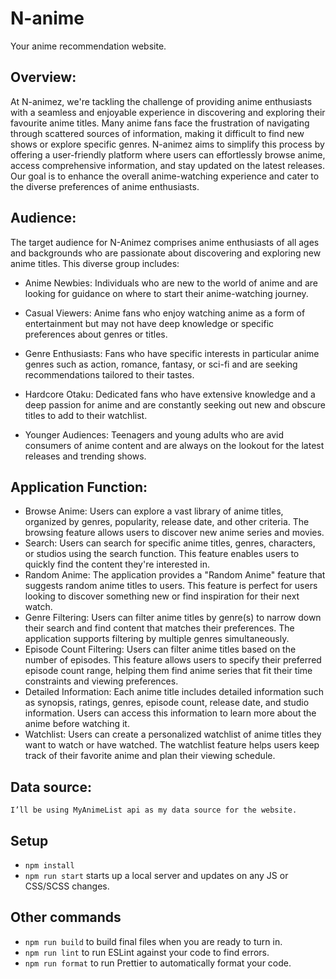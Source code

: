 # N-anime
Your anime recommendation website.
## Overview:
At N-animez, we're tackling the challenge of providing anime enthusiasts with a seamless and enjoyable experience in discovering and exploring their favourite anime titles. Many anime fans face the frustration of navigating through scattered sources of information, making it difficult to find new shows or explore specific genres. N-animez aims to simplify this process by offering a user-friendly platform where users can effortlessly browse anime, access comprehensive information, and stay updated on the latest releases. Our goal is to enhance the overall anime-watching experience and cater to the diverse preferences of anime enthusiasts.

## Audience:
The target audience for N-Animez comprises anime enthusiasts of all ages and backgrounds who are passionate about discovering and exploring new anime titles. This diverse group includes:

-	Anime Newbies: Individuals who are new to the world of anime and are looking for guidance on where to start their anime-watching journey.

-	Casual Viewers: Anime fans who enjoy watching anime as a form of entertainment but may not have deep knowledge or specific preferences about genres or titles.

-	Genre Enthusiasts: Fans who have specific interests in particular anime genres such as action, romance, fantasy, or sci-fi and are seeking recommendations tailored to their tastes.

-	Hardcore Otaku: Dedicated fans who have extensive knowledge and a deep passion for anime and are constantly seeking out new and obscure titles to add to their watchlist.

-	Younger Audiences: Teenagers and young adults who are avid consumers of anime content and are always on the lookout for the latest releases and trending shows.


## Application Function:
-	Browse Anime: Users can explore a vast library of anime titles, organized by genres, popularity, release date, and other criteria. The browsing feature allows users to discover new anime series and movies.
-	Search: Users can search for specific anime titles, genres, characters, or studios using the search function. This feature enables users to quickly find the content they're interested in.
-	Random Anime: The application provides a "Random Anime" feature that suggests random anime titles to users. This feature is perfect for users looking to discover something new or find inspiration for their next watch.
-	Genre Filtering: Users can filter anime titles by genre(s) to narrow down their search and find content that matches their preferences. The application supports filtering by multiple genres simultaneously.
-	Episode Count Filtering: Users can filter anime titles based on the number of episodes. This feature allows users to specify their preferred episode count range, helping them find anime series that fit their time constraints and viewing preferences.
-	Detailed Information: Each anime title includes detailed information such as synopsis, ratings, genres, episode count, release date, and studio information. Users can access this information to learn more about the anime before watching it.
-	Watchlist: Users can create a personalized watchlist of anime titles they want to watch or have watched. The watchlist feature helps users keep track of their favorite anime and plan their viewing schedule.

## Data source:
	I’ll be using MyAnimeList api as my data source for the website.

## Setup

- `npm install`
- `npm run start` starts up a local server and updates on any JS or CSS/SCSS changes.

## Other commands

- `npm run build` to build final files when you are ready to turn in.
- `npm run lint` to run ESLint against your code to find errors.
- `npm run format` to run Prettier to automatically format your code.


